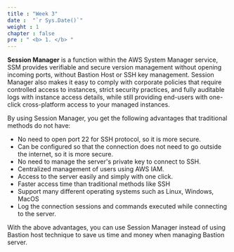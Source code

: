 ```yaml
---
title : "Week 3"
date :  "`r Sys.Date()`" 
weight : 1 
chapter : false
pre : " <b> 1. </b> "
---
```

**Session Manager** is a function within the AWS System Manager service, SSM provides verifiable and secure version management without opening incoming ports, without Bastion Host or SSH key management. Session Manager also makes it easy to comply with corporate policies that require controlled access to instances, strict security practices, and fully auditable logs with instance access details, while still providing end-users with one-click cross-platform access to your managed instances.

By using Session Manager, you get the following advantages that traditional methods do not have:

- No need to open port 22 for SSH protocol, so it is more secure.
- Can be configured so that the connection does not need to go outside the internet, so it is more secure.
- No need to manage the server's private key to connect to SSH.
- Centralized management of users using AWS IAM.
- Access to the server easily and simply with one click.
- Faster access time than traditional methods like SSH
- Support many different operating systems such as Linux, Windows, MacOS
- Log the connection sessions and commands executed while connecting to the server.
  
With the above advantages, you can use Session Manager instead of using Bastion host technique to save us time and money when managing Bastion server. 